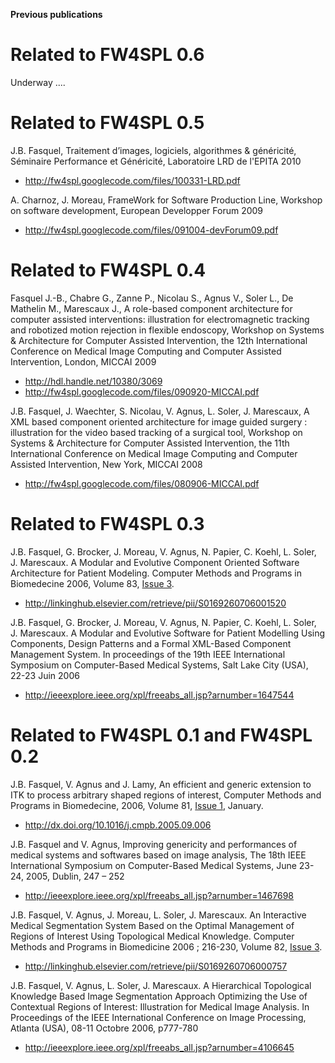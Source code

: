**Previous publications**

# Related to FW4SPL 0.6 #

Underway ....

# Related to FW4SPL 0.5 #

J.B. Fasquel, Traitement d’images, logiciels, algorithmes & généricité, Séminaire Performance et Généricité, Laboratoire LRD de l'EPITA 2010

  * http://fw4spl.googlecode.com/files/100331-LRD.pdf

A. Charnoz, J. Moreau, FrameWork for Software Production Line, Workshop on software development, European Developper Forum 2009

  * http://fw4spl.googlecode.com/files/091004-devForum09.pdf

# Related to FW4SPL 0.4 #

Fasquel J.-B., Chabre G., Zanne P., Nicolau S., Agnus V., Soler L., De Mathelin M., Marescaux J., A role-based component architecture for computer assisted interventions: illustration for electromagnetic tracking and robotized motion rejection in flexible endoscopy, Workshop on Systems & Architecture for Computer Assisted Intervention, the 12th International Conference on Medical Image Computing and Computer Assisted Intervention, London, MICCAI 2009

  * http://hdl.handle.net/10380/3069
  * http://fw4spl.googlecode.com/files/090920-MICCAI.pdf

J.B. Fasquel, J. Waechter, S. Nicolau, V. Agnus, L. Soler, J. Marescaux, A XML based component oriented architecture for image guided surgery : illustration for the video based tracking of a surgical tool, Workshop on Systems & Architecture for Computer Assisted Intervention, the 11th International Conference on Medical Image Computing and Computer Assisted Intervention, New York, MICCAI 2008

  * http://fw4spl.googlecode.com/files/080906-MICCAI.pdf

# Related to FW4SPL 0.3 #

J.B. Fasquel,  G. Brocker, J. Moreau, V. Agnus, N. Papier, C. Koehl, L. Soler, J. Marescaux. A Modular and Evolutive Component Oriented Software Architecture for Patient Modeling. Computer Methods and Programs in Biomedecine 2006, Volume 83, [Issue 3](https://code.google.com/p/fw4spl/issues/detail?id=3).

  * http://linkinghub.elsevier.com/retrieve/pii/S0169260706001520

J.B. Fasquel,  G. Brocker, J. Moreau, V. Agnus, N. Papier, C. Koehl, L. Soler, J. Marescaux. A Modular and Evolutive Software for Patient Modelling Using Components, Design Patterns and a Formal XML-Based Component Management System. In proceedings of the 19th IEEE International Symposium on Computer-Based Medical Systems, Salt Lake City (USA), 22-23 Juin 2006

  * http://ieeexplore.ieee.org/xpl/freeabs_all.jsp?arnumber=1647544

# Related to FW4SPL 0.1 and FW4SPL 0.2 #

J.B. Fasquel, V. Agnus and J. Lamy, An efficient and generic extension to ITK to process arbitrary shaped regions of interest, Computer Methods and Programs in Biomedecine,  2006, Volume 81, [Issue 1](https://code.google.com/p/fw4spl/issues/detail?id=1), January.

  * http://dx.doi.org/10.1016/j.cmpb.2005.09.006

J.B. Fasquel and V. Agnus, Improving genericity and performances of medical systems and softwares based on image analysis, The 18th IEEE International Symposium on Computer-Based Medical Systems, June 23-24, 2005, Dublin, 247 – 252

  * http://ieeexplore.ieee.org/xpl/freeabs_all.jsp?arnumber=1467698

J.B. Fasquel, V. Agnus, J. Moreau, L. Soler, J. Marescaux. An Interactive Medical Segmentation System Based on the Optimal Management of Regions of Interest Using Topological Medical Knowledge. Computer Methods and Programs in Biomedicine 2006 ; 216-230, Volume 82, [Issue 3](https://code.google.com/p/fw4spl/issues/detail?id=3).

  * http://linkinghub.elsevier.com/retrieve/pii/S0169260706000757

J.B. Fasquel, V. Agnus, L. Soler, J. Marescaux. A Hierarchical Topological Knowledge Based Image Segmentation Approach Optimizing the Use of Contextual Regions of Interest: Illustration for Medical Image Analysis. In Proceedings of the IEEE International Conference on Image Processing, Atlanta (USA), 08-11 Octobre 2006, p777-780

  * http://ieeexplore.ieee.org/xpl/freeabs_all.jsp?arnumber=4106645